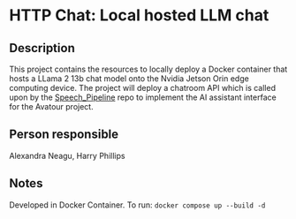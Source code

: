 # HTTP Chat: Local hosted LLM chat

## Description
This project contains the resources to locally deploy a Docker container that hosts a LLama 2 13b chat model onto the Nvidia Jetson Orin edge computing device. The project will deploy a chatroom API which is called upon by the [Speech_Pipeline](https://github.com/HCR-Avatour/Speech_pipeline)  repo to implement the AI assistant interface for the Avatour project.

## Person responsible
Alexandra Neagu, Harry Phillips

## Notes
Developed in Docker Container. To run: `docker compose up --build -d`
